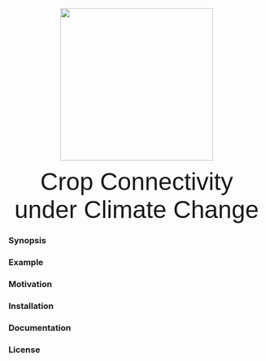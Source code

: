 <p align="center">
  <img width="300" height="300" src="https://github.com/pskelsey/C4/blob/gh-pages/4c%20logo-01.svg">
</p>
<p align="center"> <font size="20" face="sans-serif"> Crop Connectivity under Climate Change </font> </p> 

### Synopsis


### Example


### Motivation


### Installation


### Documentation


### License
